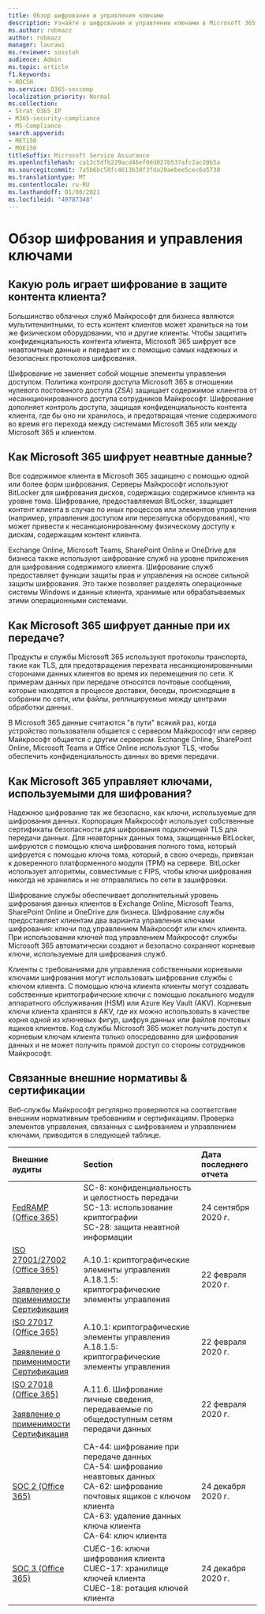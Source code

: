 ```yaml
---
title: Обзор шифрования и управления ключами
description: Узнайте о шифровании и управлении ключами в Microsoft 365
ms.author: robmazz
author: robmazz
manager: laurawi
ms.reviewer: sosstah
audience: Admin
ms.topic: article
f1.keywords:
- NOCSH
ms.service: O365-seccomp
localization_priority: Normal
ms.collection:
- Strat_O365_IP
- M365-security-compliance
- MS-Compliance
search.appverid:
- MET150
- MOE150
titleSuffix: Microsoft Service Assurance
ms.openlocfilehash: ca13c5dfb229acd46ef0dd027b537afc2ac20b5a
ms.sourcegitcommit: 7a5b6bc58fc4613b38f3fda20aebee5cec6a5730
ms.translationtype: MT
ms.contentlocale: ru-RU
ms.lasthandoff: 01/08/2021
ms.locfileid: "49787348"
---
```

# <a name="encryption-and-key-management-overview"></a>Обзор шифрования и управления ключами

## <a name="what-role-does-encryption-play-in-protecting-customer-content"></a>Какую роль играет шифрование в защите контента клиента?

Большинство облачных служб Майкрософт для бизнеса являются мультитенантными, то есть контент клиентов может храниться на том же физическом оборудовании, что и другие клиенты. Чтобы защитить конфиденциальность контента клиента, Microsoft 365 шифрует все неавтомтные данные и передает их с помощью самых надежных и безопасных протоколов шифрования.

Шифрование не заменяет собой мощные элементы управления доступом. Политика контроля доступа Microsoft 365 в отношении нулевого постоянного доступа (ZSA) защищает содержимое клиентов от несанкционированного доступа сотрудников Майкрософт. Шифрование дополняет контроль доступа, защищая конфиденциальность контента клиента, где бы оно ни хранилось, и предотвращая чтение содержимого во время его перехода между системами Microsoft 365 или между Microsoft 365 и клиентом.

## <a name="how-does-microsoft-365-encrypt-data-at-rest"></a>Как Microsoft 365 шифрует неавтные данные?

Все содержимое клиента в Microsoft 365 защищено с помощью одной или более форм шифрования. Серверы Майкрософт используют BitLocker для шифрования дисков, содержащих содержимое клиента на уровне тома. Шифрование, предоставляемая BitLocker, защищает контент клиента в случае по иных процессов или элементов управления (например, управления доступом или перезапуска оборудования), что может привести к несанкционированному физическому доступу к дискам, содержащим контент клиента.

Exchange Online, Microsoft Teams, SharePoint Online и OneDrive для бизнеса также используют шифрование служб на уровне приложения для шифрования содержимого клиента. Шифрование служб предоставляет функции защиты прав и управления на основе сильной защиты шифрования. Это также позволяет разделять операционные системы Windows и данные клиента, хранимые или обрабатываемых этими операционными системами.

## <a name="how-does-microsoft-365-encrypt-data-in-transit"></a>Как Microsoft 365 шифрует данные при их передаче?

Продукты и службы Microsoft 365 используют протоколы транспорта, такие как TLS, для предотвращения перехвата несанкционированными сторонами данных клиентов во время их перемещения по сети. К примерам данных при передаче относятся почтовые сообщения, которые находятся в процессе доставки, беседы, происходящие в собрании по сети, или файлы, реплицируемые между центрами обработки данных.

В Microsoft 365 данные считаются "в пути" всякий раз, когда устройство пользователя общается с сервером Майкрософт или сервер Майкрософт общается с другим сервером. Exchange Online, SharePoint Online, Microsoft Teams и Office Online используют TLS, чтобы обеспечить конфиденциальность данных во время передачи.

## <a name="how-does-microsoft-365-manage-the-keys-used-for-encryption"></a>Как Microsoft 365 управляет ключами, используемыми для шифрования?

Надежное шифрование так же безопасно, как ключи, используемые для шифрования данных. Корпорация Майкрософт использует собственные сертификаты безопасности для шифрования подключений TLS для передачи данных. Для неавторных данных тома, защищенные BitLocker, шифруются с помощью ключа шифрования полного тома, который шифруется с помощью ключа тома, который, в свою очередь, привязан к доверенного платформенного модуля (TPM) на сервере. BitLocker использует алгоритмы, совместимые с FIPS, чтобы ключи шифрования никогда не хранились и не отправлялись по сети в зашифровки.

Шифрование службы обеспечивает дополнительный уровень шифрования данных клиентов в Exchange Online, Microsoft Teams, SharePoint Online и OneDrive для бизнеса. Шифрование службы предоставляет клиентам два варианта управления ключами шифрования: ключи под управлением Майкрософт или ключ клиента. При использовании ключей под управлением Майкрософт службы Microsoft 365 автоматически создают и безопасно сохраняют корневые ключи, используемые для шифрования служб.

Клиенты с требованиями для управления собственными корневыми ключами шифрования могут использовать шифрование службы с ключом клиента. С помощью ключа клиента клиенты могут создавать собственные криптографические ключи с помощью локального модуля аппаратного обслуживания (HSM) или Azure Key Vault (AKV). Корневые ключи клиента хранятся в AKV, где их можно использовать в качестве корня одной из ключевых фигур, шифруя данных или файлов почтовых ящиков клиентов. Код службы Microsoft 365 может получить доступ к корневым ключам клиента только опосредованно для шифрования данных и не может получить прямой доступ со стороны сотрудников Майкрософт.

## <a name="related-external-regulations--certifications"></a>Связанные внешние нормативы & сертификации

Веб-службы Майкрософт регулярно проверяются на соответствие внешним нормативным требованиям и сертификациям. Проверка элементов управления, связанных с шифрованием и управлением ключами, приводится в следующей таблице.

| **Внешние аудиты** | **Section** | **Дата последнего отчета** |
|:--------------------|:------------|:-----------------------|
| [FedRAMP (Office 365)](https://compliance.microsoft.com/compliancemanager) | SC-8: конфиденциальность и целостность передачи <br> SC-13: использование криптографии <br> SC-28: защита неавтной информации <br>  | 24 сентября 2020 г. |
| [ISO 27001/27002 (Office 365)](https://servicetrust.microsoft.com/ViewPage/MSComplianceGuideV3?command=Download&downloadType=Document&downloadId=d7864d4f-e053-4cc4-a964-fa526d07c3be&tab=7027ead0-3d6b-11e9-b9e1-290b1eb4cdeb&docTab=7027ead0-3d6b-11e9-b9e1-290b1eb4cdeb_ISO_Reports) <br><br> [Заявление о применимости](https://servicetrust.microsoft.com/ViewPage/MSComplianceGuide?command=Download&downloadType=Document&downloadId=8ee1e46b-2ada-4e7b-bb7d-4c55a8cb6fcd&docTab=4ce99610-c9c0-11e7-8c2c-f908a777fa4d_ISO_Reports) <br> [Сертификация](https://servicetrust.microsoft.com/ViewPage/MSComplianceGuideV3?command=Download&downloadType=Document&downloadId=1e84a14a-2468-45ac-9412-5e53250d57ec&tab=7027ead0-3d6b-11e9-b9e1-290b1eb4cdeb&docTab=7027ead0-3d6b-11e9-b9e1-290b1eb4cdeb_ISO_Reports) | A.10.1: криптографические элементы управления <br> A.18.1.5: криптографические элементы управления | 22 февраля 2020 г. |
| [ISO 27017 (Office 365)](https://servicetrust.microsoft.com/ViewPage/MSComplianceGuideV3?command=Download&downloadType=Document&downloadId=d7864d4f-e053-4cc4-a964-fa526d07c3be&tab=7027ead0-3d6b-11e9-b9e1-290b1eb4cdeb&docTab=7027ead0-3d6b-11e9-b9e1-290b1eb4cdeb_ISO_Reports) <br><br> [Заявление о применимости](https://servicetrust.microsoft.com/ViewPage/MSComplianceGuide?command=Download&downloadType=Document&downloadId=8ee1e46b-2ada-4e7b-bb7d-4c55a8cb6fcd&docTab=4ce99610-c9c0-11e7-8c2c-f908a777fa4d_ISO_Reports) <br> [Сертификация](https://servicetrust.microsoft.com/ViewPage/MSComplianceGuideV3?command=Download&downloadType=Document&downloadId=70de0999-5451-43a3-9ef4-761e8fbfb1a3&tab=7027ead0-3d6b-11e9-b9e1-290b1eb4cdeb&docTab=7027ead0-3d6b-11e9-b9e1-290b1eb4cdeb_ISO_Reports) | A.10.1: криптографические элементы управления <br> A.18.1.5: криптографические элементы управления | 22 февраля 2020 г. |
| [ISO 27018 (Office 365)](https://servicetrust.microsoft.com/ViewPage/MSComplianceGuideV3?command=Download&downloadType=Document&downloadId=d7864d4f-e053-4cc4-a964-fa526d07c3be&tab=7027ead0-3d6b-11e9-b9e1-290b1eb4cdeb&docTab=7027ead0-3d6b-11e9-b9e1-290b1eb4cdeb_ISO_Reports) <br><br> [Заявление о применимости](https://servicetrust.microsoft.com/ViewPage/MSComplianceGuide?command=Download&downloadType=Document&downloadId=8ee1e46b-2ada-4e7b-bb7d-4c55a8cb6fcd&docTab=4ce99610-c9c0-11e7-8c2c-f908a777fa4d_ISO_Reports) <br> [Сертификация](https://servicetrust.microsoft.com/ViewPage/MSComplianceGuideV3?command=Download&downloadType=Document&downloadId=43e89534-f48d-42ea-a7a7-3523ff516036&tab=7027ead0-3d6b-11e9-b9e1-290b1eb4cdeb&docTab=7027ead0-3d6b-11e9-b9e1-290b1eb4cdeb_ISO_Reports) | A.11.6. Шифрование личные сведения, передаваемые по общедоступным сетям передачи данных | 22 февраля 2020 г. |
| [SOC 2 (Office 365)](https://servicetrust.microsoft.com/ViewPage/MSComplianceGuideV3?command=Download&downloadType=Document&downloadId=a73c1738-7892-42b7-acd3-87b6371c53f6&tab=7027ead0-3d6b-11e9-b9e1-290b1eb4cdeb&docTab=7027ead0-3d6b-11e9-b9e1-290b1eb4cdeb_SOC_%2F_SSAE_16_Reports) | CA-44: шифрование при передаче данных <br> CA-54: шифрование неавтовых данных <br> CA-62: шифрование почтовых ящиков с ключом клиента <br> CA-63: удаление данных ключа клиента <br> CA-64: ключ клиента | 24 декабря 2020 г. |
| [SOC 3 (Office 365)](https://servicetrust.microsoft.com/ViewPage/MSComplianceGuideV3?command=Download&downloadType=Document&downloadId=274054e5-4968-48d2-bf94-9a8eda5d7a93&tab=7027ead0-3d6b-11e9-b9e1-290b1eb4cdeb&docTab=7027ead0-3d6b-11e9-b9e1-290b1eb4cdeb_SOC_%2F_SSAE_16_Reports) | CUEC-16: ключи шифрования клиента <br> CUEC-17: хранилище ключей клиента <br>  CUEC-18: ротация ключей клиента| 24 декабря 2020 г. |

